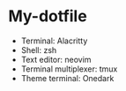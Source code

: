 # My-dotfile

- Terminal: Alacritty
- Shell: zsh
- Text editor: neovim
- Terminal multiplexer: tmux
- Theme terminal: Onedark
